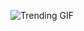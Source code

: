 
<!-- GIF_SECTION -->
![Trending GIF](https://media4.giphy.com/media/v1.Y2lkPThiYjIxNzcycXZuMWVncWptZ3l2aWhrdzdha2c1bXZycGU4cW5mMWVsOHB3bjE2cCZlcD12MV9naWZzX3NlYXJjaCZjdD1n/zOvBKUUEERdNm/giphy.gif)
<!-- END_GIF_SECTION -->

